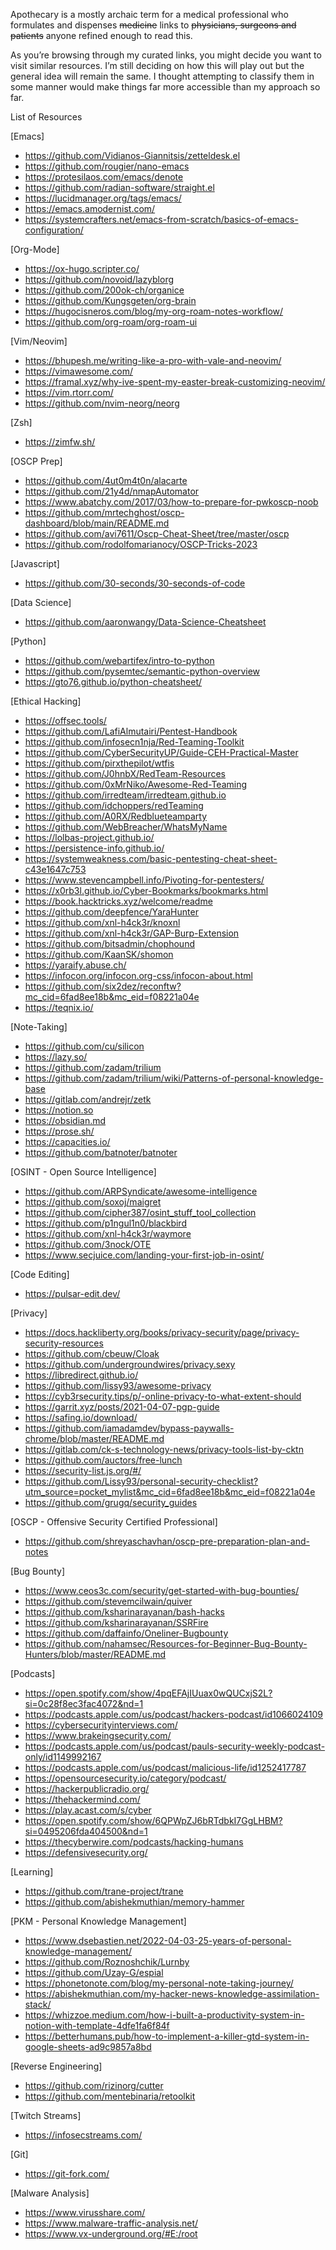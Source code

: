 Apothecary is a mostly archaic term for a medical professional who formulates and dispenses ~~medicine~~ links to ~~physicians, surgeons and patients~~ anyone refined enough to read this.

As you’re browsing through my curated links, you might decide you want to visit similar resources. I’m still deciding on how this will play out but the general idea will remain the same. I thought attempting to classify them in some manner would make things far more accessible than my approach so far.

List of Resources

[Emacs]
- https://github.com/Vidianos-Giannitsis/zetteldesk.el
- https://github.com/rougier/nano-emacs
- https://protesilaos.com/emacs/denote
- https://github.com/radian-software/straight.el
- https://lucidmanager.org/tags/emacs/
- https://emacs.amodernist.com/
- https://systemcrafters.net/emacs-from-scratch/basics-of-emacs-configuration/

[Org-Mode]
- https://ox-hugo.scripter.co/
- https://github.com/novoid/lazyblorg
- https://github.com/200ok-ch/organice
- https://github.com/Kungsgeten/org-brain
- https://hugocisneros.com/blog/my-org-roam-notes-workflow/
- https://github.com/org-roam/org-roam-ui

[Vim/Neovim]
- https://bhupesh.me/writing-like-a-pro-with-vale-and-neovim/
- https://vimawesome.com/
- https://framal.xyz/why-ive-spent-my-easter-break-customizing-neovim/
- https://vim.rtorr.com/
- https://github.com/nvim-neorg/neorg

[Zsh]
- https://zimfw.sh/

[OSCP Prep]
- https://github.com/4ut0m4t0n/alacarte
- https://github.com/21y4d/nmapAutomator
- https://www.abatchy.com/2017/03/how-to-prepare-for-pwkoscp-noob
- https://github.com/mrtechghost/oscp-dashboard/blob/main/README.md
- https://github.com/avi7611/Oscp-Cheat-Sheet/tree/master/oscp
- https://github.com/rodolfomarianocy/OSCP-Tricks-2023

[Javascript]
- https://github.com/30-seconds/30-seconds-of-code

[Data Science]
- https://github.com/aaronwangy/Data-Science-Cheatsheet

[Python]
- https://github.com/webartifex/intro-to-python
- https://github.com/pysemtec/semantic-python-overview
- https://gto76.github.io/python-cheatsheet/

[Ethical Hacking]
- https://offsec.tools/
- https://github.com/LafiAlmutairi/Pentest-Handbook
- https://github.com/infosecn1nja/Red-Teaming-Toolkit
- https://github.com/CyberSecurityUP/Guide-CEH-Practical-Master
- https://github.com/pirxthepilot/wtfis
- https://github.com/J0hnbX/RedTeam-Resources
- https://github.com/0xMrNiko/Awesome-Red-Teaming
- https://github.com/irredteam/irredteam.github.io
- https://github.com/idchoppers/redTeaming
- https://github.com/A0RX/Redblueteamparty
- https://github.com/WebBreacher/WhatsMyName
- https://lolbas-project.github.io/
- https://persistence-info.github.io/
- https://systemweakness.com/basic-pentesting-cheat-sheet-c43e1647c753
- https://www.stevencampbell.info/Pivoting-for-pentesters/
- https://x0rb3l.github.io/Cyber-Bookmarks/bookmarks.html
- https://book.hacktricks.xyz/welcome/readme
- https://github.com/deepfence/YaraHunter
- https://github.com/xnl-h4ck3r/knoxnl
- https://github.com/xnl-h4ck3r/GAP-Burp-Extension
- https://github.com/bitsadmin/chophound
- https://github.com/KaanSK/shomon
- https://yaraify.abuse.ch/
- https://infocon.org/infocon.org-css/infocon-about.html
- https://github.com/six2dez/reconftw?mc_cid=6fad8ee18b&mc_eid=f08221a04e
- https://teqnix.io/ 

[Note-Taking]
- https://github.com/cu/silicon
- https://lazy.so/
- https://github.com/zadam/trilium
- https://github.com/zadam/trilium/wiki/Patterns-of-personal-knowledge-base
- https://gitlab.com/andrejr/zetk
- https://notion.so
- https://obsidian.md
- https://prose.sh/
- https://capacities.io/
- https://github.com/batnoter/batnoter

[OSINT - Open Source Intelligence]
- https://github.com/ARPSyndicate/awesome-intelligence
- https://github.com/soxoj/maigret
- https://github.com/cipher387/osint_stuff_tool_collection
- https://github.com/p1ngul1n0/blackbird
- https://github.com/xnl-h4ck3r/waymore
- https://github.com/3nock/OTE
- https://www.secjuice.com/landing-your-first-job-in-osint/

[Code Editing]
- https://pulsar-edit.dev/

[Privacy]
- https://docs.hackliberty.org/books/privacy-security/page/privacy-security-resources
- https://github.com/cbeuw/Cloak
- https://github.com/undergroundwires/privacy.sexy
- https://libredirect.github.io/
- https://github.com/lissy93/awesome-privacy
- https://cyb3rsecurity.tips/p/-online-privacy-to-what-extent-should
- https://garrit.xyz/posts/2021-04-07-pgp-guide
- https://safing.io/download/
- https://github.com/iamadamdev/bypass-paywalls-chrome/blob/master/README.md
- https://gitlab.com/ck-s-technology-news/privacy-tools-list-by-cktn
- https://github.com/auctors/free-lunch
- https://security-list.js.org/#/
- https://github.com/Lissy93/personal-security-checklist?utm_source=pocket_mylist&mc_cid=6fad8ee18b&mc_eid=f08221a04e
- https://github.com/grugq/security_guides

[OSCP - Offensive Security Certified Professional]
- https://github.com/shreyaschavhan/oscp-pre-preparation-plan-and-notes

[Bug Bounty]
- https://www.ceos3c.com/security/get-started-with-bug-bounties/
- https://github.com/stevemcilwain/quiver
- https://github.com/ksharinarayanan/bash-hacks
- https://github.com/ksharinarayanan/SSRFire
- https://github.com/daffainfo/Oneliner-Bugbounty
- https://github.com/nahamsec/Resources-for-Beginner-Bug-Bounty-Hunters/blob/master/README.md

[Podcasts]
- https://open.spotify.com/show/4pqEFAjIUuax0wQUCxjS2L?si=0c28f8ec3fac4072&nd=1
- https://podcasts.apple.com/us/podcast/hackers-podcast/id1066024109
- https://cybersecurityinterviews.com/
- https://www.brakeingsecurity.com/
- https://podcasts.apple.com/us/podcast/pauls-security-weekly-podcast-only/id1149992167
- https://podcasts.apple.com/us/podcast/malicious-life/id1252417787
- https://opensourcesecurity.io/category/podcast/
- https://hackerpublicradio.org/
- https://thehackermind.com/
- https://play.acast.com/s/cyber
- https://open.spotify.com/show/6QPWpZJ6bRTdbkI7GgLHBM?si=0495206fda404500&nd=1
- https://thecyberwire.com/podcasts/hacking-humans
- https://defensivesecurity.org/

[Learning]
- https://github.com/trane-project/trane
- https://github.com/abishekmuthian/memory-hammer

[PKM - Personal Knowledge Management]
- https://www.dsebastien.net/2022-04-03-25-years-of-personal-knowledge-management/
- https://github.com/Roznoshchik/Lurnby
- https://github.com/Uzay-G/espial
- https://phonetonote.com/blog/my-personal-note-taking-journey/
- https://abishekmuthian.com/my-hacker-news-knowledge-assimilation-stack/
- https://whizzoe.medium.com/how-i-built-a-productivity-system-in-notion-with-template-4dfe1fa6f84f
- https://betterhumans.pub/how-to-implement-a-killer-gtd-system-in-google-sheets-ad9c9857a8bd

[Reverse Engineering]
- https://github.com/rizinorg/cutter
- https://github.com/mentebinaria/retoolkit

[Twitch Streams]
- https://infosecstreams.com/

[Git]
- https://git-fork.com/

[Malware Analysis]
- https://www.virusshare.com/
- https://www.malware-traffic-analysis.net/
- https://www.vx-underground.org/#E:/root

